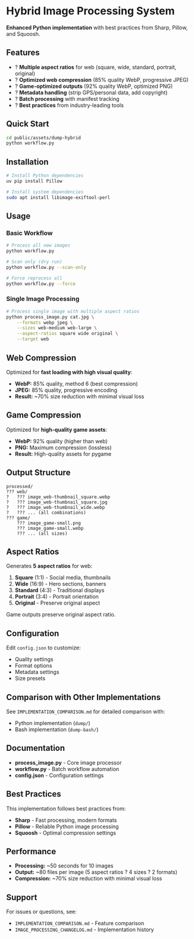 # Hybrid Image Processing System

**Enhanced Python implementation** with best practices from Sharp, Pillow, and Squoosh.

## Features

- ? **Multiple aspect ratios** for web (square, wide, standard, portrait, original)
- ? **Optimized web compression** (85% quality WebP, progressive JPEG)
- ? **Game-optimized outputs** (92% quality WebP, optimized PNG)
- ? **Metadata handling** (strip GPS/personal data, add copyright)
- ? **Batch processing** with manifest tracking
- ? **Best practices** from industry-leading tools

## Quick Start

```bash
cd public/assets/dump-hybrid
python workflow.py
```

## Installation

```bash
# Install Python dependencies
uv pip install Pillow

# Install system dependencies
sudo apt install libimage-exiftool-perl
```

## Usage

### Basic Workflow

```bash
# Process all new images
python workflow.py

# Scan only (dry run)
python workflow.py --scan-only

# Force reprocess all
python workflow.py --force
```

### Single Image Processing

```bash
# Process single image with multiple aspect ratios
python process_image.py cat.jpg \
    --formats webp jpeg \
    --sizes web-medium web-large \
    --aspect-ratios square wide original \
    --target web
```

## Web Compression

Optimized for **fast loading with high visual quality**:

- **WebP:** 85% quality, method 6 (best compression)
- **JPEG:** 85% quality, progressive encoding
- **Result:** ~70% size reduction with minimal visual loss

## Game Compression

Optimized for **high-quality game assets**:

- **WebP:** 92% quality (higher than web)
- **PNG:** Maximum compression (lossless)
- **Result:** High-quality assets for pygame

## Output Structure

```
processed/
??? web/
?   ??? image_web-thumbnail_square.webp
?   ??? image_web-thumbnail_square.jpg
?   ??? image_web-thumbnail_wide.webp
?   ??? ... (all combinations)
??? game/
    ??? image_game-small.png
    ??? image_game-small.webp
    ??? ... (all sizes)
```

## Aspect Ratios

Generates **5 aspect ratios** for web:

1. **Square** (1:1) - Social media, thumbnails
2. **Wide** (16:9) - Hero sections, banners
3. **Standard** (4:3) - Traditional displays
4. **Portrait** (3:4) - Portrait orientation
5. **Original** - Preserve original aspect

Game outputs preserve original aspect ratio.

## Configuration

Edit `config.json` to customize:

- Quality settings
- Format options
- Metadata settings
- Size presets

## Comparison with Other Implementations

See `IMPLEMENTATION_COMPARISON.md` for detailed comparison with:
- Python implementation (`dump/`)
- Bash implementation (`dump-bash/`)

## Documentation

- **process_image.py** - Core image processor
- **workflow.py** - Batch workflow automation
- **config.json** - Configuration settings

## Best Practices

This implementation follows best practices from:

- **Sharp** - Fast processing, modern formats
- **Pillow** - Reliable Python image processing
- **Squoosh** - Optimal compression settings

## Performance

- **Processing:** ~50 seconds for 10 images
- **Output:** ~80 files per image (5 aspect ratios ? 4 sizes ? 2 formats)
- **Compression:** ~70% size reduction with minimal visual loss

## Support

For issues or questions, see:
- `IMPLEMENTATION_COMPARISON.md` - Feature comparison
- `IMAGE_PROCESSING_CHANGELOG.md` - Implementation history
